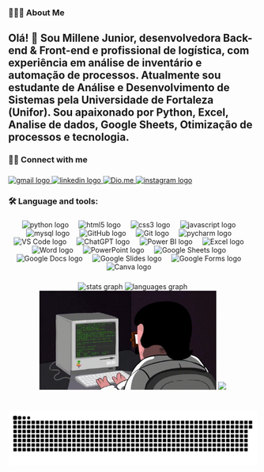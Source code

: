 ###

<h3 align="left">🚀👩‍🚀  About Me</h3>

###

<h2 align="left">Olá! 👋 Sou Millene Junior, desenvolvedora Back-end & Front-end e profissional de logística, com experiência em análise de inventário e automação de processos. Atualmente sou estudante de Análise e Desenvolvimento de Sistemas pela Universidade de Fortaleza (Unifor). Sou apaixonado por Python, Excel, Analise de dados, Google Sheets, Otimização de processos e tecnologia.</h2>


###
  
###

<h3 align="left">👩‍💻  Connect with me</h3>

###

###

<div align="left">
  <a href="mailto:contatomillenebrj@gmail.com" target="_blank">
    <img src="https://img.shields.io/static/v1?message=Gmail&logo=gmail&label=&color=D14836&logoColor=white&labelColor=&style=for-the-badge" height="35" alt="gmail logo"  />
  </a>
  <a href="https://www.linkedin.com/in/millene-j%C3%BAnior-459b54121/" target="_blank">
    <img src="https://img.shields.io/static/v1?message=LinkedIn&logo=linkedin&label=&color=0077B5&logoColor=white&labelColor=&style=for-the-badge" height="35" alt="linkedin logo"  />
  </a>
  <a href="https://www.dio.me/users/millenejsd" target="_blank">
    <img src="https://img.shields.io/static/v1?message=Dio.me&logo=dio.me&label=&color=9146FF&logoColor=white&labelColor=&style=for-the-badge" height="35" alt="Dio.me"  />
  </a>
  <a href="https://www.instagram.com/millenebrj?utm_source=qr&igsh=MWkyNDNhYmIyMGwy" target="_blank">
    <img src="https://img.shields.io/static/v1?message=Instagram&logo=instagram&label=&color=E4405F&logoColor=white&labelColor=&style=for-the-badge" height="35" alt="instagram logo"  />
  </a>
</div>

###

<h3 align="left">🛠 Language and tools:</h3>

###

<div align="center">
  <img src="https://cdn.jsdelivr.net/gh/devicons/devicon/icons/python/python-original.svg" height="40" alt="python logo" />
  <img width="12" />
  <img src="https://cdn.jsdelivr.net/gh/devicons/devicon/icons/html5/html5-original.svg" height="40" alt="html5 logo" />
  <img width="12" />
  <img src="https://cdn.jsdelivr.net/gh/devicons/devicon/icons/css3/css3-original.svg" height="40" alt="css3 logo" />
  <img width="12" />
  <img src="https://cdn.jsdelivr.net/gh/devicons/devicon/icons/javascript/javascript-original.svg" height="40" alt="javascript logo" />
  <img width="12" />
  <img src="https://cdn.jsdelivr.net/gh/devicons/devicon/icons/mysql/mysql-original.svg" height="40" alt="mysql logo" />
  <img width="12" />
  <img src="https://img.icons8.com/?size=100&id=4MhUS4CzoLbx&format=png&color=000000" height="40" alt="GitHub logo" />
  <img width="12" />
  <img src="https://img.icons8.com/?size=100&id=20906&format=png&color=000000" height="40" alt="Git logo" />
  <img width="12" />
  <img src="https://cdn.jsdelivr.net/gh/devicons/devicon/icons/pycharm/pycharm-original.svg" height="40" alt="pycharm logo" />
  <img width="12" />
  <img src="https://img.icons8.com/?size=100&id=9OGIyU8hrxW5&format=png&color=000000" height="40" alt="VS Code logo" />
  <img width="12" />
  <img src="https://img.icons8.com/?size=100&id=FBO05Dys9QCg&format=png&color=000000" height="40" alt="ChatGPT logo" />
  <img width="12" />
  <img src="https://img.icons8.com/?size=100&id=Ny0t2MYrJ70p&format=png&color=000000" height="40" alt="Power BI logo" />
  <img width="12" />
  <img src="https://img.icons8.com/?size=100&id=117561&format=png&color=000000" height="40" alt="Excel logo" />
  <img width="12" />
  <img src="https://img.icons8.com/?size=100&id=117563&format=png&color=000000" height="40" alt="Word logo" />
  <img width="12" />
  <img src="https://img.icons8.com/?size=100&id=117557&format=png&color=000000" height="40" alt="PowerPoint logo" />
  <img width="12" />
  <img src="https://img.icons8.com/?size=100&id=qrAVeBIrsjod&format=png&color=000000" height="40" alt="Google Sheets logo" />
  <img width="12" />
  <img src="https://img.icons8.com/?size=100&id=v0YYnU84T2c4&format=png&color=000000" height="40" alt="Google Docs logo" />
  <img width="12" />
  <img src="https://img.icons8.com/?size=100&id=30462&format=png&color=000000" height="40" alt="Google Slides logo" />
  <img width="12" />
  <img src="https://img.icons8.com/?size=100&id=E4VmOrv6BZqd&format=png&color=000000" height="40" alt="Google Forms logo" />
  <img width="12" />
  <img src="https://img.icons8.com/?size=100&id=iWw83PVcBpLw&format=png&color=000000" height="40" alt="Canva logo" />
  <img width="12" />
</div>

###


<div align="center">
  <img src="https://github-readme-stats.vercel.app/api?username=millenebrj95&hide_title=false&hide_rank=false&show_icons=true&include_all_commits=true&count_private=true&disable_animations=false&theme=dracula&locale=en&hide_border=false" height="150" alt="stats graph"  />
  <img src="https://github-readme-stats.vercel.app/api/top-langs?username=millenebrj95&locale=en&hide_title=false&layout=compact&card_width=320&langs_count=5&theme=dracula&hide_border=false" height="150" alt="languages graph"  />
</div>




<div align="center">
  <img height="200" src="https://raw.githubusercontent.com/OctopussyO/OctopussyO/master/programmer.gif"  />
  <img height="200" src="https://www.google.com/url?sa=i&url=https%3A%2F%2Fgifer.com%2Fpt%2F5y1U&psig=AOvVaw0ruRfNzzNvea_bU46v-ZjL&ust=1739422936699000&source=images&cd=vfe&opi=89978449&ved=0CBMQjRxqFwoTCPiU5cWtvYsDFQAAAAAdAAAAABAE"  />
</div>

###

<br clear="both">

<img src="https://raw.githubusercontent.com/millenebrj95/millenebrj95/output/snake.svg" alt="Snake animation" />

###
